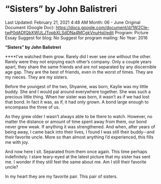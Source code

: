 # “Sisters” by John Balistreri

Last Updated: February 21, 2021 4:48 AM
Month: 06 - June
Original Document (Google Doc): https://docs.google.com/document/d/1W2CIe-twP0dADfQbXWULJTopbXLSdDNa4MCgkVnuHqI/edit
Program: Picture Essay
Suggest for blog: No
Suggest for program mailing: No
Year: 2016

**“Sisters” by John Balistreri**

****I’ve watched them grow. Rarely did I ever see one without the other. Rarely were they not enjoying each other’s company. Only a couple years apart, they share the same friends and are not separated by any discernible age gap. They are the best of friends, even in the worst of times. They are my nieces. They are my sisters.

Before the youngest of the two, Shyanne, was born, Kaylie was my little buddy. She and I would pal around everywhere together. She was such a precious little thing. When her sister was born, it wasn’t as if we had lost that bond. In fact it was, as if, it had only grown. A bond large enough to encompass the three of us.

As they grew older I wasn’t always able to be there to watch. However, no matter the distance or amount of time spent away from them, our bond never grew weak. If anything it was strengthened. And when, after years of being away, I came back into their lives, I found I was still their buddy--and their favorite uncle. More so than almost anything I’d experienced, this fills me with joy.

And now here I sit. Separated from them once again. This time perhaps indefinitely. I stare teary-eyed at the latest picture that my sister has sent me. I wonder if they still feel the same about me. Am I still their favorite uncle?

In my heart they are my favorite pair. This pair of sisters.